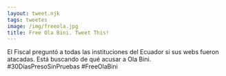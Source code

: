```yaml
---
layout: tweet.njk
tags: tweetes
image: /img/freeola.jpg
title: Free Ola Bini. Tweet This!
---
```

El Fiscal preguntó a todas las instituciones del Ecuador si sus webs fueron atacadas. Está buscando de qué acusar a Ola Bini. #30DíasPresoSinPruebas #FreeOlaBini

